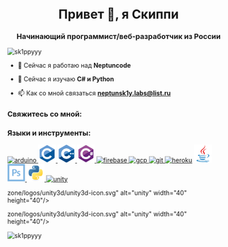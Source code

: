<h1 align="center">Привет 👋, я Скиппи</h1>
<h3 align="center">Начинающий программист/веб-разработчик из России</h3>

<p align="left"> <img src ="https://komarev.com/ghpvc/?username=sk1ppyyy&label=Profile%20views&color=0e75b6&style=flat" alt="sk1ppyyy" /> </p>

- 🔭 Сейчас я работаю над **Neptuncode**

- 🌱 Сейчас я изучаю **C# и Python**

- 📫 Как со мной связаться **neptunsk1y.labs@list.ru**

<h3 align="left">Свяжитесь со мной:</h3>
<p align= "left">
</p>

<h3 align="left">Языки и инструменты:</h3>
<p align="left"> <a href="https://www.arduino.cc/" target="_blank" rel="noreferrer"> <img src="https://cdn.worldvectorlogo.com/ logos/arduino-1.svg" alt="arduino" width="40" height="40"/> </a> <a href="https://www.cprogramming.com/" target="_blank" rel="noreferrer"> <img src="https://raw.githubusercontent.com/devicons/devicon/master/icons/c/c-original.svg" alt="c" width="40" height=" 40"/> </a> <a href="https://www.w3schools.com/cpp/" target="_blank" rel="noreferrer"> <img src="https://raw.githubusercontent.com/devicons/devicon/master/icons/cplusplus/cplusplus-original.svg" alt="cplusplus" width="40" height="40"/> </a> <a href="https://www. w3schools.com/cs/" target="_blank" rel="noreferrer"> <img src="https://raw.githubusercontent.com/devicons/devicon/master/icons/csharp/csharp-original.svg" alt ="csharp" width="40" height="40"/> </a> <a href="https://firebase.google.com/" target="_blank" rel="noreferrer"> <img src ="https://www.vectorlogo.zone/logos/firebase/firebase-icon.svg" alt="firebase" width="40" height="40"/> </a> <a href="https://cloud.google.com" target="_blank" rel="noreferrer"> <img src="https://www.vectorlogo.zone/logos/google_cloud/google_cloud-icon.svg" alt="gcp " width="40" height="40"/> </a> <a href="https://git-scm.com/" target="_blank" rel="noreferrer"> <img src="https ://www.vectorlogo.zone/logos/git-scm/git-scm-icon.svg" alt="git" width="40" height="40"/> </a> <a href="https ://heroku.com" target="_blank" rel="noreferrer"> <img src="https://www.vectorlogo.zone/logos/heroku/heroku-icon.svg" alt="heroku" width= "40" высота="40"/></a> <a href="https://www.java.com" target="_blank" rel="noreferrer"> <img src="https://raw.githubusercontent.com/devicons/devicon/master /icons/java/java-original.svg" alt="java" width="40" height="40"/> </a> <a href="https://www.photoshop.com/en" цель ="_blank" rel="noreferrer"> <img src="https://raw.githubusercontent.com/devicons/devicon/master/icons/photoshop/photoshop-line.svg" alt="photoshop" width="40 " height="40"/> </a> <a href="https://www.python.org" target="_blank" rel="noreferrer"> <img src="https://raw.githubusercontent.com/devicons/devicon/master/icons/python/python-original.svg" alt="python" width="40" height="40"/> </a> <a href="https:// unity.com/" target="_blank" rel="noreferrer"> <img src="https://www.vectorlogo.zone/logos/unity3d/unity3d-icon.svg" alt="unity" width="40 " высота = "40"/> </a> </p>zone/logos/unity3d/unity3d-icon.svg" alt="unity" width="40" height="40"/> </a> </p>zone/logos/unity3d/unity3d-icon.svg" alt="unity" width="40" height="40"/> </a> </p>

<p> <img align="center" src="https://github-readme-stats.vercel.app/api?username=sk1ppyyy&show_icons=true&locale=en" alt="sk1ppyyy" /></p>
